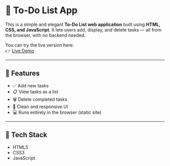 # 📝 To-Do List App

This is a simple and elegant **To-Do List web application** built using **HTML, CSS, and JavaScript**. It lets users add, display, and delete tasks — all from the browser, with no backend needed.

You can try the live version here:  
👉 [Live Demo](https://sravya230.github.io/to-do-list/)

---

## 🚀 Features

- ✅ Add new tasks
- 📋 View tasks as a list
- 🗑️ Delete completed tasks
- 🎨 Clean and responsive UI
- 💻 Runs entirely in the browser (static site)

---

## 📁 Tech Stack

- HTML5
- CSS3
- JavaScript
